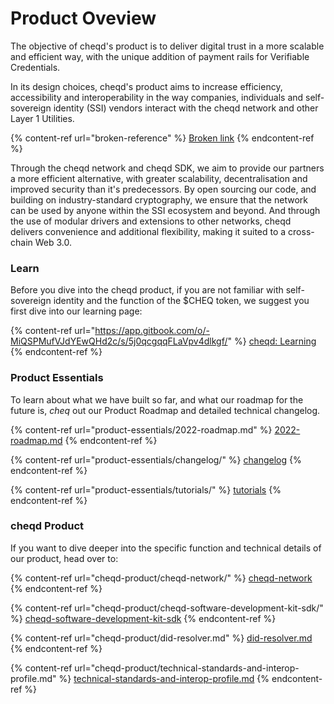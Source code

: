 # Product Oveview

The objective of cheqd's product is to deliver digital trust in a more scalable and efficient way, with the unique addition of payment rails for Verifiable Credentials.&#x20;

In its design choices, cheqd's product aims to increase efficiency, accessibility and interoperability in the way companies, individuals and self-sovereign identity (SSI) vendors interact with the cheqd network and other Layer 1 Utilities.

{% content-ref url="broken-reference" %}
[Broken link](broken-reference)
{% endcontent-ref %}

Through the cheqd network and cheqd SDK, we aim to provide our partners a more efficient alternative, with greater scalability, decentralisation and improved security than it's predecessors. By open sourcing our code, and building on industry-standard cryptography, we ensure that the network can be used by anyone within the SSI ecosystem and beyond. And through the use of modular drivers and extensions to other networks, cheqd delivers convenience and additional flexibility, making it suited to a cross-chain Web 3.0.

### Learn

Before you dive into the cheqd product, if you are not familiar with self-sovereign identity and the function of the $CHEQ token, we suggest you first dive into our learning page:

{% content-ref url="https://app.gitbook.com/o/-MiQSPMufVJdYEwQHd2c/s/5j0qcgqqFLaVpv4dlkgf/" %}
[cheqd: Learning](https://app.gitbook.com/o/-MiQSPMufVJdYEwQHd2c/s/5j0qcgqqFLaVpv4dlkgf/)
{% endcontent-ref %}

### Product Essentials

To learn about what we have built so far, and what our roadmap for the future is, _cheq_ out our Product Roadmap and detailed technical changelog.

{% content-ref url="product-essentials/2022-roadmap.md" %}
[2022-roadmap.md](product-essentials/2022-roadmap.md)
{% endcontent-ref %}

{% content-ref url="product-essentials/changelog/" %}
[changelog](product-essentials/changelog/)
{% endcontent-ref %}

{% content-ref url="product-essentials/tutorials/" %}
[tutorials](product-essentials/tutorials/)
{% endcontent-ref %}

### cheqd Product

If you want to dive deeper into the specific function and technical details of our product, head over to:

{% content-ref url="cheqd-product/cheqd-network/" %}
[cheqd-network](cheqd-product/cheqd-network/)
{% endcontent-ref %}

{% content-ref url="cheqd-product/cheqd-software-development-kit-sdk/" %}
[cheqd-software-development-kit-sdk](cheqd-product/cheqd-software-development-kit-sdk/)
{% endcontent-ref %}

{% content-ref url="cheqd-product/did-resolver.md" %}
[did-resolver.md](cheqd-product/did-resolver.md)
{% endcontent-ref %}

{% content-ref url="cheqd-product/technical-standards-and-interop-profile.md" %}
[technical-standards-and-interop-profile.md](cheqd-product/technical-standards-and-interop-profile.md)
{% endcontent-ref %}
